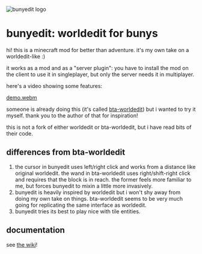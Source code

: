 ![bunyedit logo](https://github.com/raccoonasdf/bunyedit/blob/master/bunyedit-256.png?raw=true)
# bunyedit: worldedit for bunys


hi! this is a minecraft mod for better than adventure. it's my own take on a
worldedit-like :)

it works as a mod and as a "server plugin": you have to install the mod on the client to
use it in singleplayer, but only the server needs it in multiplayer.

here's a video showing some features:

[demo.webm](https://github.com/raccoonasdf/bunyedit/assets/16406874/3f1cd0eb-a9d5-4599-b651-8aef30c50dc5)

someone is already doing this (it's called
[bta-worldedit](https://github.com/FatherCheese/bta-worldedit)) but i wanted to try it
myself. thank you to the author of that for inspiration!

this is not a fork of either worldedit or bta-worldedit, but i have read bits of their
code.

## differences from bta-worldedit

1. the cursor in bunyedit uses left/right click and works from a distance like original
   worldedit. the wand in bta-worldedit uses right/shift-right click and requires that
   the block is in reach. the former feels more familiar to me, but forces bunyedit to
   mixin a little more invasively.
2. bunyedit is heavily inspired by worldedit but i won't shy away from doing my own take
   on things. bta-worldedit seems to be very much going for replicating the same
   interface as worldedit.
3. bunyedit tries its best to play nice with tile entities.

## documentation

see [the wiki](https://wiki.raccoon.fun/minecraft:mod:my-mods:bunyedit:start)!
